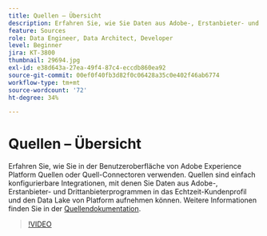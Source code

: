 ```yaml
---
title: Quellen – Übersicht
description: Erfahren Sie, wie Sie Daten aus Adobe-, Erstanbieter- und Drittanbieter-Anwendungen einfach in das Echtzeit-Kundenprofil und den Daten-Pool von Platform aufnehmen können.
feature: Sources
role: Data Engineer, Data Architect, Developer
level: Beginner
jira: KT-3800
thumbnail: 29694.jpg
exl-id: e38d643a-27ea-49f4-87c4-eccdb860ea92
source-git-commit: 00ef0f40fb3d82f0c06428a35c0e402f46ab6774
workflow-type: tm+mt
source-wordcount: '72'
ht-degree: 34%

---
```


# Quellen – Übersicht

Erfahren Sie, wie Sie in der Benutzeroberfläche von Adobe Experience Platform Quellen oder Quell-Connectoren verwenden. Quellen sind einfach konfigurierbare Integrationen, mit denen Sie Daten aus Adobe-, Erstanbieter- und Drittanbieterprogrammen in das Echtzeit-Kundenprofil und den Data Lake von Platform aufnehmen können. Weitere Informationen finden Sie in der [Quellendokumentation](https://experienceleague.adobe.com/docs/experience-platform/sources/home.html?lang=de).

>[!VIDEO](https://video.tv.adobe.com/v/29694?learn=on)

